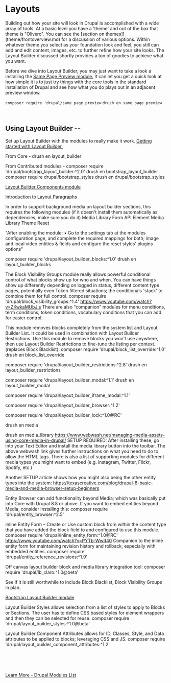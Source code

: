 
# Layouts

Building out how your site will look in Drupal is accomplished with a wide array of tools.  At a basic level you have a 'theme' and out of the box that theme is "Olivero".  You can see the [section on themes]](theme/frontoverview.md) for a discussion of various options.  Within whatever theme you select as your foundation look and feel, you still can add and edit content, images, etc. to further refine how your site looks.  The Layout Builder discussed shortly provides a ton of goodies to achieve what you want.

Before we dive into Layout Builder, you may just want to take a look a installing the [Same Page Preview module.](https://www.youtube.com/watch?v=Mh_plCpt1_A)  It can let you get a quick look at how simple it is to just try things with the core tools in the standard installation of Drupal and see how what you do plays out in an adjacent preview window.

`composer require 'drupal/same_page_preview`
`drush en same_page_preview`

<br>

## Using Layout Builder --

Set up Layout Builder with the modules to really make it work. [Getting started with Layout Builder.](https://www.webwash.net/getting-start-with-layout-builder-in-drupal/)

From Core -
drush en layout_builder




From Contributed modules -
composer require 'drupal/bootstrap_layout_builder:^2.0'
drush en bootstrap_layout_builder
composer require drupal/bootstrap_styles
drush en drupal/bootstrap_styles

[Layout Builder Components module](https://www.drupal.org/project/layoutcomponents)

[Introduction to Layout Paragraphs](https://www.youtube.com/watch?v=yl4JN-HLqbg)



In order to support background media on layout builder sections, this requires the following modules (if it doesn't install them automatically as dependencies, make sure you do it)
Media Library Form API Element
Media Library Theme Reset

"After enabling the module:
	•	Go to the settings tab at the modules configuration page, and complete the required mappings for both; image and local video entities & fields and configure the reset styles' plugins options"

composer require 'drupal/layout_builder_blocks:^1.0'
drush en layout_builder_blocks






The Block Visibility Groups module really allows powerful conditional control of what blocks show up for who and when.  You can have things show up differently depending on logged in status, different content type pages, potentially even Token filtered situations; the conditionals 'stack' to combine them for full control.
composer require 'drupal/block_visibility_groups:^1.4'
https://www.youtube.com/watch?v=ZKwkaMUbJIs
There are also "companion" modules for menu conditions, term conditions, token conditions, vocabulary conditions that you can add for easier control.





This module removes blocks completely from the system list and Layout Builder List. It could be used in combination with Layout Builder Restrictions. Use this module to remove blocks you won't use anywhere, then use Layout Builder Restrictions to fine-tune the listing per context. (replaces Block Blacklist).
composer require 'drupal/block_list_override:^1.0'
drush en block_list_override

composer require 'drupal/layout_builder_restrictions:^2.8'
drush en layout_builder_restrictions

composer require 'drupal/layout_builder_modal:^1.1'
drush en layout_builder_modal

composer require 'drupal/layout_builder_iframe_modal:^1.1'

composer require 'drupal/layout_builder_browser:^1.2'

composer require 'drupal/layout_builder_lock:^1.0@RC'


drush en media

drush en media_library
https://www.webwash.net/managing-media-assets-using-core-media-in-drupal/
SETUP REQUIRED: After installing these, go into your Text Editor and install the media library button into the toolbar. The above webwash link gives further instructions on what you need to do to allow the HTML tags.  There is also a list of supporting modules for different media types you might want to embed (e.g. instagram, Twitter, Flickr, Spotify, etc.)

Another SETUP article shows how you might also being the other entity types into the system:  https://texascreative.com/blog/drupal-8-basic-media-and-media-browser-setup-beginners

Entity Browser can add functionality beyond Media; which was basically put into Core with Drupal 8.8 or above.  If you want to embed entities beyond Media, consider installing this:
composer require 'drupal/entity_browser:^2.5'


Inline Entity Form – Create or Use custom block from within the content type that you have added the block field to and configured to use this module.
composer require 'drupal/inline_entity_form:^1.0@RC'
https://www.youtube.com/watch?v=PYTb-WwIt40
Companion to the inline entity form for maintaining revision history and rollback; especially with embedded entities.
composer require 'drupal/entity_reference_revisions:^1.9'


Off canvas layout builder block and media library integration tool:
composer require 'drupal/lb_claro:^1.0@beta'

See if it is still worthwhile to include Block Blacklist, Block Visibility Groups in plan.


[Bootstrap Layout Builder module](https://www.droptica.com/blog/streamlined-layout-builder-overview-bootstrap-layout-builder-module/)

Layout Builder Styles allows selection from a list of styles to apply to Blocks or Sections. The user has to define CSS based styles for element wrappers and then they can be selected for reuse. 
composer require 'drupal/layout_builder_styles:^1.0@beta'


Layout Builder Component Attributes allows for ID, Classes, Style, and Data attributes to be applied to blocks; leveraging CSS and JS.
composer require 'drupal/layout_builder_component_attributes:^1.2'

<br>
<br>
<br>

[Learn More - Drupal Modules List](../chapters.md#drupal-modules)

